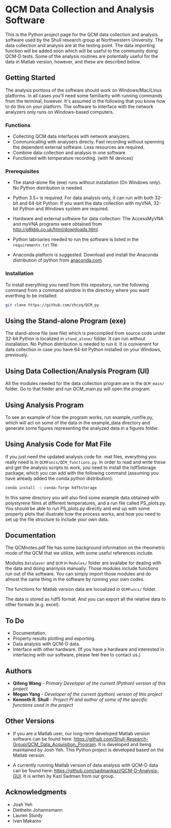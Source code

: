 # QCM Data Collection and Analysis Software

This is the Python project page for the QCM data collection and analysis software used by the Shull research group at Northwestern University. The data collection and analysis are at the testing point. The data importing function will be added soon which will be useful to the community doing QCM-D tests. Some of the analysis routines are potentially useful for the data in Matlab version, however, and these are described below.

## Getting Started

The analysis portions of the software should work on Windows/Mac/Linux platforms. In all cases you'll need some familiarity with running commands from the terminal, however.  It's assumed in the following that you know how to do this on your platform.  The software to interface with the network analyzers only runs on Windows-based computers.

### Functions

* Collecting QCM data interfaces with network analyzers.  
* Communicating with analysers directy. Fast recording without openning the dependent external software. Less resources are required.  
* Combine data collection and analysis in one software.  
* Functioned with temperature recording. (with NI devices)

### Prerequisites

* The stand-alone file (exe) runs without installation (On Windows only). No Python distribution is needed.

* Python 3.5+ is required. For data analysis only, it can run with both 32-bit and 64-bit Python. If you want the data collection with myVNA, 32-bit Python and Windows system are required.  

* Hardware and external software for data collection: The AccessMyVNA and myVNA programs were obtained from <http://g8kbb.co.uk/html/downloads.html>.
* Python labroaries needed to run the software is listed in the `requirements.txt` file.  
  
* Anaconda platform is suggested. Download and install the Anaconda distribution of python from [anaconda.com](https://anaconda.com/download).  

### Installation

To install everything you need from this repository, run the following command from a command window in the directory where you want everthing to be installed:

```bash
git clone https://github.com/zhczq/QCM_py
```

## Using the Stand-alone Program (exe)

The stand-alone file (exe file) which is precompiled from source code under 32-bit Python is localized in `stand_alone/` folder. It can run without installation. No Python distribution is needed to run it. It is convienent for data collection in case you have 64-bit Python installed on your Windows, previously.  

## Using Data Collection/Analysis Program (UI)

All the modules needed for the data collection program are in the `QCM_main/` folder. Go to that folder and run QCM_main.py will open the program.  

## Using Analysis Program

To see an example of how the program works, run example_runfile.py, which will act on some of the data in the example_data directory and generate some figures representing the analyzed data in a figures folder.  

## Using Analysis Code for Mat File  

If you just need the updated analysis code for .mat files, everything you really need is in `QCMFuncs/QCM_functions.py`. In order to read and write these and get the analysis scripts to work, you need to install the hdf5storage package, which you can add with the following command (assuming you have already added the conda python distribution):  

```bash
conda install -c conda-forge hdf5storage  
```

In this same directory you will also find some example data obtained with polystyrene films at different temperatures, and a run file called PS_plots.py. You should be able to run PS_plots.py directly and end up with some property plots that illustrate how the process works, and how you need to set up the file structure to include your own data.

## Documentation

The QCMnotes.pdf file has some background information on the rheometric mode of the QCM that we utilize, with some useful references include.

Modules `DataSaver` and `QCM` in `Modules/` folder are availabe for dealing with the data and doing ananlysis manually. Those modules include functions run out of the software. You can simply import those modules and do almost the same thing in the software by running your own codes.

The functions for Matlab version data are locoalized in `QCMFuncs/` folder.  

The data is stored as hdf5 format. And you can export all the relative data to other formats (e.g. excel).

## To Do

* Documentation.
* Property results plotting and exporting.
* Data analysis with QCM-D data.
* Interface with other hardware. (If you have a hardware and interested in interfacing with our software, please feel free to contact us.)

## Authors

* **Qifeng Wang**  - *Primary Developer of the current (Python) version of this project*
* **Megan Yang**  - *Developer of the current (python) version of this project*
* **Kenneth R. Shull** - *Project PI and author of some of the specific functions used in the project*

## Other Versions

* If you are a Matlab user, our long-term developed Matlab version software can be found here: <https://github.com/Shull-Research-Group/QCM_Data_Acquisition_Program>. It is developed and being maintained by Josh Yeh. This Python project is developed based on the Matlab version.  

* A currently running Matlab version of data analysis with QCM-D data can be found here: <https://github.com/sadmankazi/QCM-D-Analysis-GUI>. It is writen by Kazi Sadman from our group.

## Acknowledgments

* Josh Yeh
* Diethelm Johannsmann
* Lauren Sturdy
* Ivan Makarov

